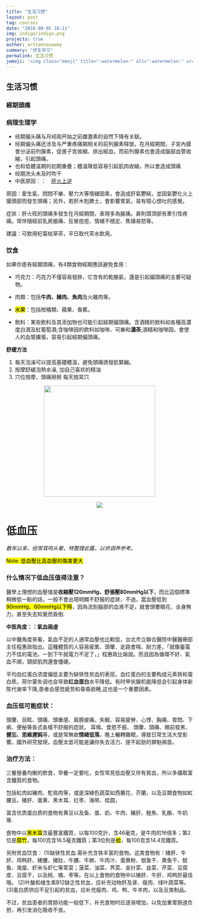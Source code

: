 ```yaml
---
title: "生活习惯"
layout: post
tag: courses
date: "2018-08-05 10:11"
img: indigo/indigo.png
projects: true
author: artiannaswamy
summary: "终生学习"
permalink: 生活习惯
jemoji: '<img class="emoji" title=":watermelon:" alt=":watermelon:" src="https://assets.github.com/images/icons/emoji/unicode/1f349.png" height="20" width="20" align="absmiddle">'
---
```




## 生活习惯


<div class="breaker"></div>

### 經期頭痛
### 病理生理学
- 经期偏头痛与月经刚开始之前雌激素的自然下降有关联。
- 经期偏头痛还涉及与严重疼痛期相关的前列腺素释放。在月經期間，子宮內膜會分泌前列腺素，促進子宮收縮、排出經血，而前列腺素也會造成腦部血管收縮，引起頭痛。
- 也和低體溫期的初期重疊；體溫降低容易引起肌肉收縮，所以會造成頭痛
- 经期洗头未及时吹干
- 中医原因：：　[肝火上逆](https://www.sen-tao.com/KnowledgeDetail.aspx?ID=237)


原因：愛生氣、悶悶不樂、壓力大等情緒因素，會造成肝氣鬱結，並因氣鬱化火上擾頭部而發生頭痛；另外，若肝木剋脾土，會影響胃氣，易有噁心想吐的感覺。


症狀：肝火旺的頭痛多發生在月經期間，表現多為脹痛。甚則頭頂部有牽引性疼痛。常伴隨經前乳房脹痛、狂冒痘痘、情緒不穩定、焦燥易怒等。


建議：可飲用杞菊枯草茶，平日取代茶水飲用。


### 饮食

如果你患有經期頭痛，有4類食物經期應該避免食用：

- 巧克力：巧克力不僅容易發胖，它含有的乾酪氨，還是引起偏頭痛的主要可疑物。

- 肉類：包括**牛肉、豬肉、魚肉**及火雞肉等。

- <mark>水果</mark>：包括柑橘類、蘋果、香蕉。

- 飲料：某些飲料及其添加物也可能引起經期偏頭痛。含酒精的飲料如各種高濃度白酒及紅葡萄酒;含咖啡因的飲料如咖啡、可樂和**濃茶**;酒精和咖啡因，會使人的血管擴張，容易引起經期偏頭痛。


**舒缓方法**
1. 每天泡澡可以提高基礎體溫，避免頭痛誘發肌緊繃。
1. 按摩舒緩泡熱水澡, 加自己喜欢的精油
1. 穴位按摩，頭痛掰掰
每天按耳穴
  <p align="center">
    <!-- <b>Some Links:</b><br>
    <a href="#">Link 1</a> |
    <a href="#">Link 2</a> |
    <a href="#">Link 3</a>
    <br><br> -->
    <img src="https://cdn.thestandnews.com/media/photos/cache/13355631_1547723142189309_1700550753_n_qTa4N_1200x0.jpg" height="300" >
  </p>



<p align="center">
  <img src="  http://ibw.bwnet.com.tw/image/pool/2014/04/602dda87fafbd12a836d006e44263273.jpg">
  </p>

  <div class="breaker"></div>

  # 低血压

_数年以来，经常耳鸣头晕，特整理此篇，以供调养参考。_

<mark> Note: 低血壓比高血壓的傷害更大 </mark>

  ### 什么情况下低血压值得注意？

  醫學上理想的血壓值是**收縮壓120mmHg、舒張壓80mmHg以下**，而比這個標準稍微低一點的話，一般不會出現明顯不舒服的症狀，不過，當血壓低到<mark>90mmHg、60mmHg以下時</mark>，因為流到腦部的血液不足，就會頭暈眼花、全身無力，甚至失去知覺而昏倒.

  **中医角度：：氣血兩虛**

  以中醫角度來看，氣血不足的人通常血壓也比較低，台北市立聯合醫院中醫醫療部主任程惠政指出。這種體質的人容易疲累、頭暈、走路會喘、耐力差，「就像蓄電力不佳的電池，一到下午就電力不足了，」程惠政比喻說。而且因為循環不好、氣血不順，頸部肌肉還會僵硬。

  平均血红蛋白浓度偏低主要为缺铁性贫血的表现，血红蛋白的主要构成元素铁和蛋白质。荷尔蒙失调也会导致**红血蛋白**水平降低。有时甲状腺机能降低会引起身体新陈代谢率下降,患者会感觉疲劳和昏昏欲睡,这也是一个重要因素。

### 血压低可能症状：
頭暈、目眩、頭痛、頭重感、肩膀痠痛、失眠、容易疲勞、心悸、胸痛、胃悶、下痢、便秘等各式各樣不舒服的症狀。
耳鳴、食慾不振、
頭暈、頭痛、眼前發黑、**健忘、思維遲鈍**等，或是常無故**情緒低落**，晚上輾轉難眠，導致日常生活大受影響。國外研究發現，血壓太低可能是讓你失去活力、提不起勁的罪魁禍首。

### 治疗方法：
三餐營養均衡的飲食，早餐一定要吃，女性常見低血壓又伴有貧血，所以多攝取富含鐵質的食物。

包括紅肉如豬肉、駝鳥肉等，或是深綠色蔬菜如西蘭花、芥蘭，以及豆類食物如紅腰豆。猪肝、蛋黄、黑木耳、红枣、海带、桂圆，

富含优质蛋白质的食物有黄豆以及鱼、蛋、奶、牛肉、豬肝、鮭魚、乳酪、牛奶等.

食物中以<mark>黑木耳</mark>含最豐富鐵質，以每100克計，含46毫克，是牛肉的16倍多；第2位是<mark>腐竹</mark>，每100克含16.5毫克鐵質；第3位則是<mark>蛤</mark>，每100克含14.4克鐵質。

另附贫血饮食：
(1)缺铁性贫血.需补充含铁丰富的食物。这类食物有：猪肝、牛肝、鸡鸭肝、猪腰、猪肚、牛腰、牛肺、牛肉汁、蛋黄粉、银鱼干、黄鱼干、鱿鱼、海蛰、虾米与虾仁等荤菜；菠菜、油菜、荠菜、金针菜、韭菜、芹菜、豆腐皮、豆腐干，以及桃、橘、枣等。在以上食物的食物中以猪肝、牛肝、鸡鸭肝最佳哦。
(2)叶酸和维生素B12缺乏性贫血，应补充动物肝及肾、瘦肉、绿叶蔬菜等。
(3)蛋白质供应不足引起的贫血，应补充瘦肉、鸡、鸭、牛羊肉，以及豆类制品。

不过，贫血患者的胃肠功能一般低下，补充食物时应逐渐增加，以免加重胃肠道负担，再引发消化吸收不良。
